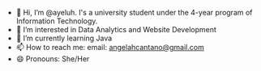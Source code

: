 - 👋 Hi, I’m @ayeluh. I's a university student under the 4-year program of Information Technology.
- 👀 I’m interested in Data Analytics and Website Development
- 🌱 I’m currently learning Java
- 📫 How to reach me:
          email: angelahcantano@gmail.com
- 😄 Pronouns: She/Her

